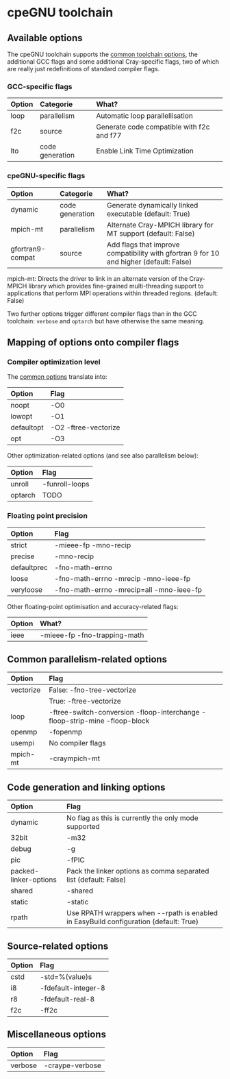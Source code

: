 # cpeGNU toolchain

## Available options

The cpeGNU toolchain supports the [common toolchain options](toolchain_common.md),
the additional GCC flags and some additional Cray-specific flags, two of which are
really just redefinitions of standard compiler flags.


### GCC-specific flags

| Option | Categorie       | What?                                     |
|:-------|:----------------|:------------------------------------------|
| loop   | parallelism     | Automatic loop parallellisation           |
| f2c    | source          | Generate code compatible with f2c and f77 |
| lto    | code generation | Enable Link Time Optimization             |


### cpeGNU-specific flags

| Option           | Categorie       | What?                                                                                   |
|:-----------------|:----------------|:----------------------------------------------------------------------------------------|
| dynamic          | code generation | Generate dynamically linked executable (default: True)                                  |
| mpich-mt         | parallelism     | Alternate Cray-MPICH library for MT support (default: False)                            |
| gfortran9-compat | source          | Add flags that improve compatibility with gfortran 9 for 10 and higher (default: False) |

mpich-mt: Directs the driver to link in an alternate version of the Cray-MPICH
library which provides fine-grained multi-threading support to applications that
perform MPI operations within threaded regions. (default: False)

Two further options trigger different compiler flags than in the GCC toolchain: ``verbose``
and ``optarch`` but have otherwise the same meaning.


## Mapping of options onto compiler flags

### Compiler optimization level

The [common options](toolchain_common.md) translate into:

| Option     | Flag                 |
|:-----------|:---------------------|
| noopt      | -O0                  |
| lowopt     | -O1                  |
| defaultopt | -O2 -ftree-vectorize |
| opt        | -O3                  |

Other optimization-related options (and see also parallelism below):

| Option  | Flag           |
|:--------|:---------------|
| unroll  | -funroll-loops |
| optarch | TODO           |


### Floating point precision

| Option      | Flag                                     |
|:------------|:-----------------------------------------|
| strict      | -mieee-fp -mno-recip                     |
| precise     | -mno-recip                               |
| defaultprec | -fno-math-errno                          |
| loose       | -fno-math-errno -mrecip -mno-ieee-fp     |
| veryloose   | -fno-math-errno -mrecip=all -mno-ieee-fp |

Other floating-point optimisation and accuracy-related flags:

| Option | What?                        |
|:-------|:-----------------------------|
| ieee   | -mieee-fp -fno-trapping-math |


## Common parallelism-related options

| Option    | Flag                                                                       |
|:----------|:---------------------------------------------------------------------------|
| vectorize | False: -fno-tree-vectorize                                                 |
|           | True: -ftree-vectorize                                                     |
| loop      | -ftree-switch-conversion -floop-interchange -floop-strip-mine -floop-block |
| openmp    | -fopenmp                                                                   |
| usempi    | No compiler flags                                                          |
| mpich-mt  | -craympich-mt                                                              |


## Code generation and linking options

| Option                | Flag                                                                                  |
|:----------------------|:--------------------------------------------------------------------------------------|
| dynamic               | No flag as this is currently the only mode supported                                  |
| 32bit                 | -m32                                                                                  |
| debug                 | -g                                                                                    |
| pic                   | -fPIC                                                                                 |
| packed-linker-options | Pack the linker options as comma separated list (default: False)                      |
| shared                | -shared                                                                               |
| static                | -static                                                                               |
| rpath                 | Use RPATH wrappers when --rpath is enabled in EasyBuild configuration (default: True) |


## Source-related options

| Option | Flag                |
|:-------|:--------------------|
| cstd   | -std=%(value)s      |
| i8     | -fdefault-integer-8 |
| r8     | -fdefault-real-8    |
| f2c    | -ff2c               |


## Miscellaneous options

| Option         | Flag            |
|:---------------|:----------------|
| verbose        | -craype-verbose |


